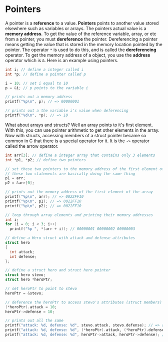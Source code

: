 # Pointers

A pointer is a __reference__ to a value. **Pointers** points to another value 
stored elsewhere such as variables or arrays. The pointers actual value is a 
__memory address__. To get the value of the reference variable, array, or etc 
from a pointer, you must __dereference__ the pointer. Dereferencing a pointer 
means getting the value that is stored in the memory location pointed by the 
pointer. The operator `*` is used to do this, and is called the 
__dereferencing__ operator. To get the memory address of a object, you use 
the __address__ operator which is `&`. Here is an example using pointers.

```c
int i; // define a integer called i
int *p; // define a pointer called p

i = 10; // set i equal to 10
p = &i; // p points to the variable i

// prints out a memory address
printf("%p\n", p); // => 00000001

// prints out a the variable i's value when deferencing
printf("%d\n", *p); // => 10
```

What about arrays and structs? Well an array points to it's first element. 
With this, you can use pointer arithmetic to get other elements in the array.
Now with structs, accessing members of a struct pointer became so common in C 
that there is a special operator for it. It is the `->` operator called the 
arrow operator.

```c
int arr[3]; // define a integer array that contains only 3 elements
int *p1, *p2; // define two pointers

// set these two pointers to the memory address of the first element of arr
// these two statements are basically doing the same thing
p1 = arr;
p2 = &arr[0];

// prints out the memory address of the first element of the array
printf("%p\n", arr); // => 0022FF10
printf("%p\n", p1); // => 0022FF10
printf("%p\n", p2); // => 0022FF10

// loop through array elements and printing their memory addresses
int i;
for (i = 0; i < 3; i++)
  printf("%p ", *(arr + i)); // 00000001 00000002 00000003

// define a Hero struct with attack and defense attributes
struct hero
{
  int attack;
  int defense;
};

// define a struct hero and struct hero pointer
struct hero stevo;
struct hero *heroPtr;

// set heroPtr to point to stevo
heroPtr = &stevo;

// deference the heroPtr to access stevo's attributes (struct members)
(*heroPtr).attack = 10;
heroPtr->defense = 10;

// prints out all the same
printf("attack: %d, defense: %d", stevo.attack, stevo.defense); // => attack: 10, defense: 10
printf("attack: %d, defense: %d", (*heroPtr).attack, (*heroPtr).defense); // => attack: 10, defense: 10
printf("attack: %d, defense: %d", heroPtr->attack, heroPtr->defense); // => attack: 10, defense: 10
```
